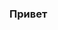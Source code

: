### Привет

<!--
**Jimiliani/Jimiliani** is a ✨ _special_ ✨ repository because its `README.md` (this file) appears on your GitHub profile.

Если вы здесь оказались, то скорее всего хотите посмотреть на код в моих проектах, вот их список(от старых к новым):

- Парсер RSS лент на python: my_python/rss_parser
- Консольное приложение для отслеживания новых коммитов в выбранных репозиториях: my_python/commit_manager
- Интернет магазин на django rest framework: my_python/shop
- Социальная сеть на django:  my_python/greenleaf


